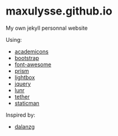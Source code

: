 # maxulysse.github.io
My own jekyll personnal website

Using:
- [academicons](https://jpswalsh.github.io/academicons/)
- [bootstrap](https://getbootstrap.com/)
- [font-awesome](http://fontawesome.io/)
- [prism](https://prismjs.com/)
- [lightbox](https://lokeshdhakar.com/projects/lightbox2/)
- [jquery](https://jquery.com/)
- [lunr](https://lunrjs.com/)
- [tether](http://tether.io/)
- [staticman](https://staticman.net/)

Inspired by:
- [dalanzg](https://github.com/dalanzg/)
